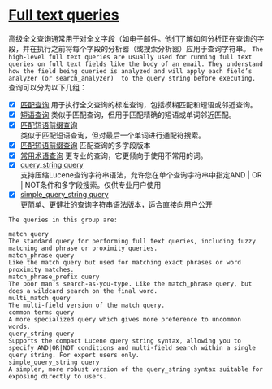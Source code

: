 # [Full text queries](https://www.elastic.co/guide/en/elasticsearch/reference/6.4/full-text-queries.html)
高级全文查询通常用于对全文字段（如电子邮件。他们了解如何分析正在查询的字段，并在执行之前将每个字段的分析器（或搜索分析器）应用于查询字符串。
`The high-level full text queries are usually used for running full text queries on full text fields like the body of an email.
 They understand how the field being queried is analyzed and will apply each field’s analyzer (or search_analyzer) 
 to the query string before executing.`
 查询可以分为以下几组：  
 * [x] [匹配查询](https://www.elastic.co/guide/en/elasticsearch/reference/6.4/query-dsl-match-query.html)
   用于执行全文查询的标准查询，包括模糊匹配和短语或邻近查询。  
 * [x] [短语查询](https://www.elastic.co/guide/en/elasticsearch/reference/6.4/query-dsl-match-query-phrase.html)
   类似于匹配查询，但用于匹配精确的短语或单词邻近匹配。  
 * [x] [匹配短语前缀查询](https://www.elastic.co/guide/en/elasticsearch/reference/6.4/query-dsl-match-query-phrase-prefix.html)  
    类似于匹配短语查询，但对最后一个单词进行通配符搜索。  
 * [x] [匹配短语前缀查询](https://www.elastic.co/guide/en/elasticsearch/reference/6.4/query-dsl-multi-match-query.html) 
    匹配查询的多字段版本   
 * [x] [常用术语查询](https://www.elastic.co/guide/en/elasticsearch/reference/6.4/query-dsl-common-terms-query.html)
  更专业的查询，它更倾向于使用不常用的词。
 * [x] [query_string query](https://www.elastic.co/guide/en/elasticsearch/reference/6.4/query-dsl-query-string-query.html)  
 支持压缩Lucene查询字符串语法，允许您在单个查询字符串中指定AND | OR | NOT条件和多字段搜索。仅供专业用户使用
 * [x] [simple_query_string query](https://www.elastic.co/guide/en/elasticsearch/reference/6.4/query-dsl-simple-query-string-query.html)  
  更简单、更健壮的查询字符串语法版本，适合直接向用户公开         
 ```
The queries in this group are:

match query
The standard query for performing full text queries, including fuzzy matching and phrase or proximity queries.
match_phrase query
Like the match query but used for matching exact phrases or word proximity matches.
match_phrase_prefix query
The poor man’s search-as-you-type. Like the match_phrase query, but does a wildcard search on the final word.
multi_match query
The multi-field version of the match query.
common terms query
A more specialized query which gives more preference to uncommon words.
query_string query
Supports the compact Lucene query string syntax, allowing you to specify AND|OR|NOT conditions and multi-field search within a single query string. For expert users only.
simple_query_string query
A simpler, more robust version of the query_string syntax suitable for exposing directly to users.
```
